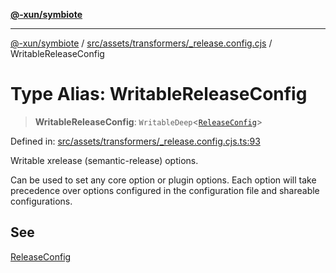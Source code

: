[**@-xun/symbiote**](../../../../../README.md)

***

[@-xun/symbiote](../../../../../README.md) / [src/assets/transformers/\_release.config.cjs](../README.md) / WritableReleaseConfig

# Type Alias: WritableReleaseConfig

> **WritableReleaseConfig**: `WritableDeep`\<[`ReleaseConfig`](../interfaces/ReleaseConfig.md)\>

Defined in: [src/assets/transformers/\_release.config.cjs.ts:93](https://github.com/Xunnamius/symbiote/blob/9d125f863e55b05b020914ff4ddfee626423b9b7/src/assets/transformers/_release.config.cjs.ts#L93)

Writable xrelease (semantic-release) options.

Can be used to set any core option or plugin options. Each option will take
precedence over options configured in the configuration file and shareable
configurations.

## See

[ReleaseConfig](../interfaces/ReleaseConfig.md)
